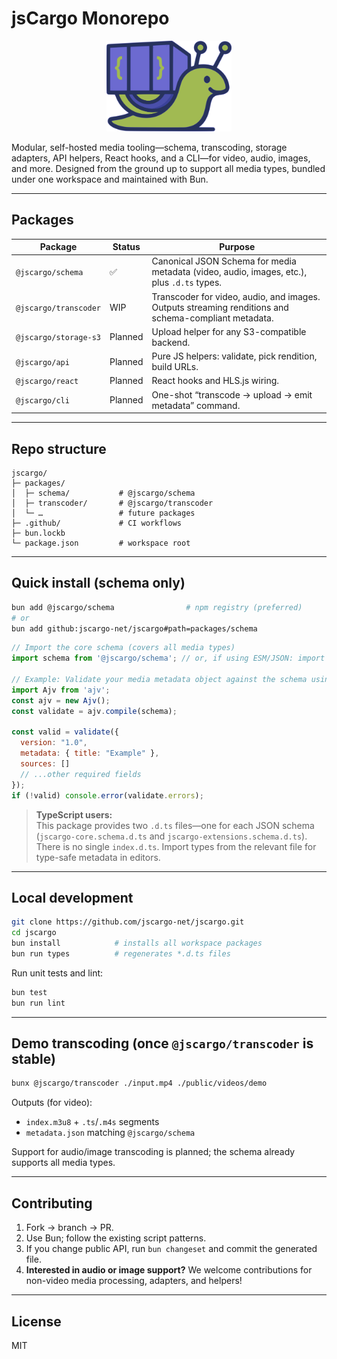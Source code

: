 # jsCargo Monorepo

<p align="center">
  <img src="assets/mascot.svg" alt="jsCargo mascot" width="200"/>
</p>

Modular, self-hosted media tooling—schema, transcoding, storage adapters, API helpers, React hooks, and a CLI—for video, audio, images, and more. Designed from the ground up to support all media types, bundled under one workspace and maintained with Bun.

---

## Packages

| Package               | Status  | Purpose                                                                                              |
| --------------------- | ------- | ---------------------------------------------------------------------------------------------------- |
| `@jscargo/schema`     | ✅       | Canonical JSON Schema for media metadata (video, audio, images, etc.), plus `.d.ts` types.           |
| `@jscargo/transcoder` | WIP     | Transcoder for video, audio, and images. Outputs streaming renditions and schema-compliant metadata. |
| `@jscargo/storage-s3` | Planned | Upload helper for any S3-compatible backend.                                                         |
| `@jscargo/api`        | Planned | Pure JS helpers: validate, pick rendition, build URLs.                                               |
| `@jscargo/react`      | Planned | React hooks and HLS.js wiring.                                                                       |
| `@jscargo/cli`        | Planned | One-shot “transcode → upload → emit metadata” command.                                               |

---

## Repo structure

```
jscargo/
├─ packages/
│  ├─ schema/           # @jscargo/schema
│  ├─ transcoder/       # @jscargo/transcoder
│  └─ …                 # future packages
├─ .github/             # CI workflows
├─ bun.lockb
└─ package.json         # workspace root
```

---

## Quick install (schema only)

```bash
bun add @jscargo/schema                # npm registry (preferred)
# or
bun add github:jscargo-net/jscargo#path=packages/schema
```

```js
// Import the core schema (covers all media types)
import schema from '@jscargo/schema'; // or, if using ESM/JSON: import schema from '@jscargo/schema/jscargo-core.schema.json' assert { type: 'json' };

// Example: Validate your media metadata object against the schema using your favorite validator (e.g. Ajv)
import Ajv from 'ajv';
const ajv = new Ajv();
const validate = ajv.compile(schema);

const valid = validate({
  version: "1.0",
  metadata: { title: "Example" },
  sources: []
  // ...other required fields
});
if (!valid) console.error(validate.errors);
```

> **TypeScript users:**  
> This package provides two `.d.ts` files—one for each JSON schema (`jscargo-core.schema.d.ts` and `jscargo-extensions.schema.d.ts`).  
> There is no single `index.d.ts`. Import types from the relevant file for type-safe metadata in editors.

---

## Local development

```bash
git clone https://github.com/jscargo-net/jscargo.git
cd jscargo
bun install            # installs all workspace packages
bun run types          # regenerates *.d.ts files
```

Run unit tests and lint:

```bash
bun test
bun run lint
```

---

## Demo transcoding (once `@jscargo/transcoder` is stable)

```bash
bunx @jscargo/transcoder ./input.mp4 ./public/videos/demo
```

Outputs (for video):

* `index.m3u8` + `.ts`/`.m4s` segments
* `metadata.json` matching `@jscargo/schema`

Support for audio/image transcoding is planned; the schema already supports all media types.

---

## Contributing

1. Fork → branch → PR.
2. Use Bun; follow the existing script patterns.
3. If you change public API, run `bun changeset` and commit the generated file.
4. **Interested in audio or image support?** We welcome contributions for non-video media processing, adapters, and helpers!

---

## License

MIT

